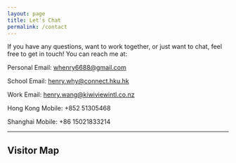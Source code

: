 ```yaml
---
layout: page
title: Let's Chat
permalink: /contact
---
```


If you have any questions, want to work together, or just want to chat, feel free to get in touch! You can reach me at:

<a><i class="fa fa-user" aria-hidden="true"></i></a> Personal Email: [whenry6688@gmail.com](mailto:whenry6688@gmail.com)

<a><i class="fa fa-graduation-cap" aria-hidden="true"></i></a> School Email: [henry.why@connect.hku.hk](mailto:henry.why@connect.hku.hk)

<a><i class="fa fa-briefcase" aria-hidden="true"></i></a> Work Email: [henry.wang@kiwiviewintl.co.nz](mailto:henry.wang@kiwiviewintl.co.nz)

<a><i class="fa fa-phone" aria-hidden="true"></i></a> Hong Kong Mobile: +852 51305468

<a><i class="fa fa-phone" aria-hidden="true"></i></a> Shanghai Mobile: +86 15021833214

---

## Visitor Map

<div class='visitormap'>
</div>

<!-- <script type='text/javascript' id='mapmyvisitors' src='https://mapmyvisitors.com/map.js?cl=606060&w=a&t=n&d=NuzI5fMF9fqCHtkxcTx3LZO5mvAbEZrLLxG3ZW1E-KY&co=ffffff&ct=606060'></script> -->
